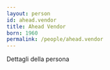 ```yaml
---
layout: person
id: ahead.vendor
title: Ahead Vendor
born: 1960
permalink: /people/ahead.vendor
---
```


Dettagli della persona 